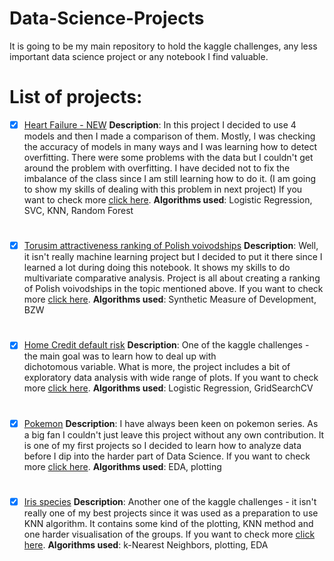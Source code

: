 
# Data-Science-Projects
It is going to be my main repository to hold the kaggle challenges, any less important data science project or any notebook I find valuable.

# List of projects:
- [x] [Heart Failure - NEW](https://github.com/Carmui/Data-Science-Projects/blob/master/Kaggle_Heart_Failure/Heart_Failure.ipynb) 
**Description**:   In this project I decided to use 4 models and then I made a comparison of them. Mostly, I was checking the accuracy of models in many ways and I was learning how to detect overfitting. There were some problems with the data but I couldn't get around the problem with overfitting. I have decided not to fix the imbalance of the class since I am still learning how to do it. (I am going to show my skills of dealing with this problem in next project)  If you want to check more [click here](https://github.com/Carmui/Data-Science-Projects/tree/master/Kaggle_Heart_Failure/).
**Algorithms used**: Logistic Regression, SVC, KNN, Random Forest
#
- [x] [Torusim attractiveness ranking of Polish voivodships](https://github.com/Carmui/Data-Science-Projects/blob/master/Tourism_ranking_Poland/Ranking_województw_turystyka.ipynb) 
**Description**:   Well, it isn't really machine learning project but I decided to put it there since I learned a lot during doing this notebook. It shows my skills to do multivariate comparative analysis. Project is all about creating a ranking of Polish voivodships in the topic mentioned above. If you want to check more [click here](https://github.com/Carmui/Data-Science-Projects/tree/master/Tourism_ranking_Poland).
**Algorithms used**: Synthetic Measure of Development, BZW
#
- [x] [Home Credit default risk](https://github.com/Carmui/Data-Science-Projects/blob/master/Kaggle_Home_Credit/Home_Credit_Kaggle.ipynb)
**Description**: One of the kaggle challenges - the main goal was to learn how to deal up with   
dichotomous variable. What is more, the project includes a bit of exploratory data analysis with wide range of plots. If you want to check more [click here](https://github.com/Carmui/Data-Science-Projects/tree/master/Kaggle_Home_Credit).
**Algorithms used**: Logistic Regression, GridSearchCV
#
- [x] [Pokemon](https://github.com/Carmui/Data-Science-Projects/blob/master/Kaggle_Pokemon/Pokemon.ipynb) 
**Description**: I have always been keen on pokemon series. As a big fan I couldn't just leave this project without any own contribution. It is one of my first projects so I decided to learn how to analyze data before I dip into the harder part of Data Science. If you want to check more [click here](https://github.com/Carmui/Data-Science-Projects/tree/master/Kaggle_Pokemon).
**Algorithms used**: EDA, plotting
#

- [x] [Iris species](https://github.com/Carmui/Data-Science-Projects/blob/master/Kaggle_Iris_Species/Iris_species_Kaggle.ipynb)
**Description**: Another one of the kaggle challenges - it isn't really one of my best projects since it was used as a preparation to use KNN algorithm. It contains some kind of the plotting, KNN method  and one harder visualisation of the groups. If you want to check more [click here](https://github.com/Carmui/Data-Science-Projects/tree/master/Kaggle_Iris_Species).
**Algorithms used**: k-Nearest Neighbors, plotting, EDA

